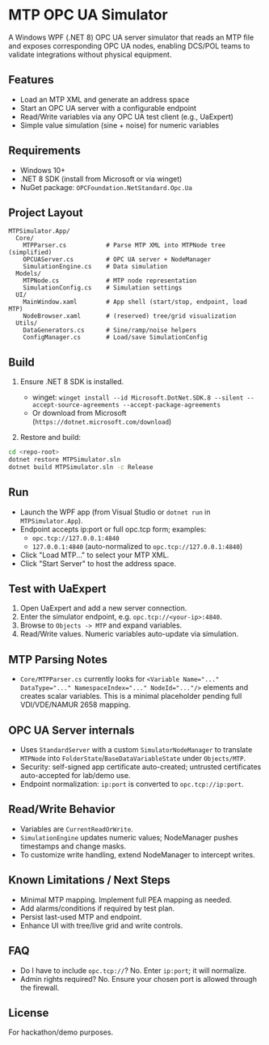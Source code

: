 MTP OPC UA Simulator
====================

A Windows WPF (.NET 8) OPC UA server simulator that reads an MTP file and exposes corresponding OPC UA nodes, enabling DCS/POL teams to validate integrations without physical equipment.

Features
--------
- Load an MTP XML and generate an address space
- Start an OPC UA server with a configurable endpoint
- Read/Write variables via any OPC UA test client (e.g., UaExpert)
- Simple value simulation (sine + noise) for numeric variables

Requirements
------------
- Windows 10+
- .NET 8 SDK (install from Microsoft or via winget)
- NuGet package: `OPCFoundation.NetStandard.Opc.Ua`

Project Layout
--------------
```
MTPSimulator.App/
  Core/
    MTPParser.cs           # Parse MTP XML into MTPNode tree (simplified)
    OPCUAServer.cs         # OPC UA server + NodeManager
    SimulationEngine.cs    # Data simulation
  Models/
    MTPNode.cs             # MTP node representation
    SimulationConfig.cs    # Simulation settings
  UI/
    MainWindow.xaml        # App shell (start/stop, endpoint, load MTP)
    NodeBrowser.xaml       # (reserved) tree/grid visualization
  Utils/
    DataGenerators.cs      # Sine/ramp/noise helpers
    ConfigManager.cs       # Load/save SimulationConfig
```

Build
-----
1) Ensure .NET 8 SDK is installed.
   - winget: `winget install --id Microsoft.DotNet.SDK.8 --silent --accept-source-agreements --accept-package-agreements`
   - Or download from Microsoft (`https://dotnet.microsoft.com/download`)

2) Restore and build:
```bash
cd <repo-root>
dotnet restore MTPSimulator.sln
dotnet build MTPSimulator.sln -c Release
```

Run
---
- Launch the WPF app (from Visual Studio or `dotnet run` in `MTPSimulator.App`).
- Endpoint accepts ip:port or full opc.tcp form; examples:
  - `opc.tcp://127.0.0.1:4840`
  - `127.0.0.1:4840` (auto-normalized to `opc.tcp://127.0.0.1:4840`)
- Click "Load MTP..." to select your MTP XML.
- Click "Start Server" to host the address space.

Test with UaExpert
------------------
1) Open UaExpert and add a new server connection.
2) Enter the simulator endpoint, e.g. `opc.tcp://<your-ip>:4840`.
3) Browse to `Objects -> MTP` and expand variables.
4) Read/Write values. Numeric variables auto-update via simulation.

MTP Parsing Notes
-----------------
- `Core/MTPParser.cs` currently looks for `<Variable Name="..." DataType="..." NamespaceIndex="..." NodeId="..."/>` elements and creates scalar variables. This is a minimal placeholder pending full VDI/VDE/NAMUR 2658 mapping.

OPC UA Server internals
-----------------------
- Uses `StandardServer` with a custom `SimulatorNodeManager` to translate `MTPNode` into `FolderState`/`BaseDataVariableState` under `Objects/MTP`.
- Security: self-signed app certificate auto-created; untrusted certificates auto-accepted for lab/demo use.
- Endpoint normalization: `ip:port` is converted to `opc.tcp://ip:port`.

Read/Write Behavior
-------------------
- Variables are `CurrentReadOrWrite`.
- `SimulationEngine` updates numeric values; NodeManager pushes timestamps and change masks.
- To customize write handling, extend NodeManager to intercept writes.

Known Limitations / Next Steps
------------------------------
- Minimal MTP mapping. Implement full PEA mapping as needed.
- Add alarms/conditions if required by test plan.
- Persist last-used MTP and endpoint.
- Enhance UI with tree/live grid and write controls.

FAQ
---
- Do I have to include `opc.tcp://`?  No. Enter `ip:port`; it will normalize.
- Admin rights required?  No. Ensure your chosen port is allowed through the firewall.

License
-------
For hackathon/demo purposes.

